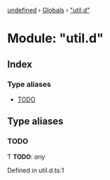 [undefined](../README.md) › [Globals](../globals.md) › ["util.d"](_util_d_.md)

# Module: "util.d"

## Index

### Type aliases

* [TODO](_util_d_.md#todo)

## Type aliases

###  TODO

Ƭ **TODO**: *any*

Defined in util.d.ts:1
